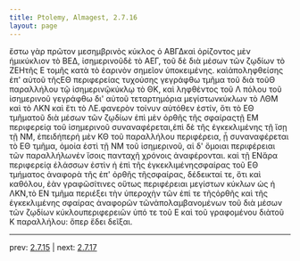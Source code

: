```yaml
---
title: Ptolemy, Almagest, 2.7.16
layout: page
---
```


ἔστω γὰρ πρῶτον μεσημβρινὸς κύκλος ὁ ΑΒΓΔκαὶ ὁρίζοντος μὲν ἡμικύκλιον τὸ ΒΕΔ, ἰσημερινοῦδὲ τὸ ΑΕΓ, τοῦ δὲ διὰ μέσων τῶν ζῳδίων τὸ ΖΕΗτῆς Ε τομῆς κατὰ τὸ ἐαρινὸν σημεῖον ὑποκειμένης. καὶἀποληφθείσης ἐπ' αὐτοῦ τῆςΕΘ περιφερείας τυχούσης γεγράφθω τμῆμα τοῦ διὰ τοῦΘ παραλλήλου τῷ ἰσημερινῷκύκλῳ τὸ ΘΚ, καὶ ληφθέντος τοῦ Λ πόλου τοῦ ἰσημερινοῦ γεγράφθω δι' αὐτοῦ τεταρτημόρια μεγίστωνκύκλων τὸ ΛΘΜ καὶ τὸ ΛΚΝ καὶ ἔτι τὸ ΛΕ.φανερὸν τοίνυν αὐτόθεν ἐστίν, ὅτι τὸ ΕΘ τμῆματοῦ διὰ μέσων τῶν ζῳδίων ἐπὶ μὲν ὀρθῆς τῆς σφαίραςτῇ ΕΜ περιφερείᾳ τοῦ ἰσημερινοῦ συναναφέρεται,ἐπὶ δὲ τῆς ἐγκεκλιμένης τῇ ἴσῃ τῇ ΝΜ, ἐπειδήπερἡ μὲν ΚΘ τοῦ παραλλήλου περιφέρεια, ᾗ συναναφέρεται τὸ ΕΘ τμῆμα, ὁμοία ἐστὶ τῇ ΝΜ τοῦ ἰσημερινοῦ, αἱ δ' ὅμοιαι περιφέρειαι τῶν παραλλήλωνἐν ἴσοις πανταχῆ χρόνοις ἀναφέρονται. καὶ τῇ ΕΝἄρα περιφερείᾳ ἐλάσσων ἐστὶν ἡ ἐπὶ τῆς ἐγκεκλιμένηςσφαίρας τοῦ ΕΘ τμήματος ἀναφορὰ τῆς ἐπ' ὀρθῆς τῆςσφαίρας, δέδεικταί τε, ὅτι καὶ καθόλου, ἐὰν γραφῶσίτινες οὕτως περιφέρειαι μεγίστων κύκλων ὡς ἡ ΛΚΝ,τὸ ΕΝ τμῆμα περιέξει τὴν ὑπεροχὴν τῶν ἐπί τε τῆςὀρθῆς καὶ τῆς ἐγκεκλιμένης σφαίρας ἀναφορῶν τῶνἀπολαμβανομένων τοῦ διὰ μέσων τῶν ζῳδίων κύκλουπεριφερειῶν ὑπό τε τοῦ Ε καὶ τοῦ γραφομένου διὰτοῦ Κ παραλλήλου: ὅπερ ἔδει δεῖξαι.

---

prev: [2.7.15](../2.7.15/) | next: [2.7.17](../2.7.17/)


